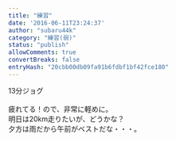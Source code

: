 ```yaml
---
title: "練習"
date: '2016-06-11T23:24:37'
author: "subaru44k"
category: "練習(弱)"
status: "publish"
allowComments: true
convertBreaks: false
entryHash: "20cbb00db09fa91b6fdbf1bf42fce180"
---
```

13分ジョグ<br>
<br>
疲れてる！ので、非常に軽めに。<br>
明日は20km走りたいが、どうかな？<br>
夕方は雨だから午前がベストだな・・・。
